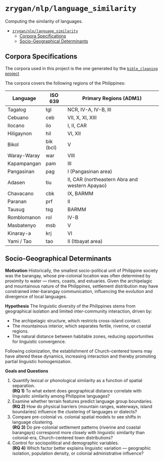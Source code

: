 # `zrygan/nlp/language_similarity`

Computing the similarity of languages.

- [`zrygan/nlp/language_similarity`](#zrygannlplanguage_similarity)
  - [Corpora Specifications](#corpora-specifications)
  - [Socio-Geographical Determinants](#socio-geographical-determinants)

## Corpora Specifications

The corpora used in this project is the one generated by the 
[`bible_cleaning` project](/bible_cleaning/README.md#corpora-specifications)

The corpora covers the following regions of the Philippines:

| Language | ISO 639 | Primary Regions (ADM1) |
|-----------|----------|------------------------|
| Tagalog | tgl | NCR, IV-A, IV-B, III |
| Cebuano | ceb | VII, X, XI, XIII |
| Ilocano | ilo | I, II, CAR |
| Hiligaynon | hil | VI, XII |
| Bikol | bik (bcl) | V |
| Waray-Waray | war | VIII |
| Kapampangan | pam | III |
| Pangasinan | pag | I (Pangasinan area) |
| Adasen | tiu | II, CAR (northeastern Abra and western Apayao) |
| Chavacano | cbk | IX, BARMM |
| Paranan | prf | II |
| Tausug | tsg | BARMM |
| Romblomanon | rol | IV-B |
| Masbatenyo | msb | V |
| Kinaray-a | krj | VI |
| Yami / Tao | tao | II (Itbayat area) |

## Socio-Geographical Determinants

**Motivation** Historically, the smallest socio-political unit of Philippine society was the barangay, whose pre-colonial location was often determined by proximity to water — rivers, coasts, and estuaries.
Given the archipelagic and mountainous nature of the Philippines, settlement distribution may have constrained inter-barangay communication, influencing the evolution and divergence of local languages.

**Hypothesis** The linguistic diversity of the Philippines stems from geographical isolation and limited inter-community interaction, driven by:
- The archipelagic structure, which restricts cross-island contact.
- The mountainous interior, which separates fertile, riverine, or coastal regions.
- The natural distance between habitable zones, reducing opportunities for linguistic convergence.

Following colonization, the establishment of Church-centered towns may have altered these dynamics, increasing interaction and thereby promoting partial linguistic homogenization.

**Goals and Questions**
1. Quantify lexical or phonological similarity as a function of spatial separation.<br> 
**(RQ 1)** To what extent does geographical distance correlate with linguistic similarity among Philippine languages?
1. Examine whether terrain features predict language group boundaries.<br> 
**(RQ 2)** How do physical barriers (mountain ranges, waterways, island boundaries) influence the clustering of languages or dialects?
1. Compare pre-colonial vs. colonial spatial models to see shifts in language clustering. <br>
**(RQ 3)** Do pre-colonial settlement patterns (riverine and coastal barangays) correspond more closely with linguistic similarity than colonial-era, Church-centered town distributions?
1. Control for sociopolitical and demographic variables. <br>
**(RQ 4)** Which factor better explains linguistic variation — geographic isolation, population density, or colonial administrative influence?